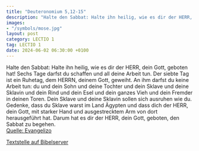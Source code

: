 ```yaml
---
title: "Deuteronomium 5,12-15"
description: "Halte den Sabbat: Halte ihn heilig, wie es dir der HERR, dein Gott, geboten hat! Sechs Tage darfst du schaffen und all deine Arbeit tun. Der siebte Tag ist ein Ruhetag, dem HERRN, deinem Gott, geweiht. An ihm darfst du keine Arbeit tun: du und dein Sohn und deine Tochter und dein...."
images:
- "/symbols/mose.jpg"
layout: post
category: LECTIO 1
tag: LECTIO 1
date: 2024-06-02 06:30:00 +0100
---
```

Halte den Sabbat: Halte ihn heilig, wie es dir der HERR, dein Gott, geboten hat!
Sechs Tage darfst du schaffen und all deine Arbeit tun.
Der siebte Tag ist ein Ruhetag, dem HERRN, deinem Gott, geweiht. An ihm darfst du keine Arbeit tun: du und dein Sohn und deine Tochter und dein Sklave und deine Sklavin und dein Rind und dein Esel und dein ganzes Vieh und dein Fremder in deinen Toren.<!--more--> Dein Sklave und deine Sklavin sollen sich ausruhen wie du.
Gedenke, dass du Sklave warst im Land Ägypten und dass dich der HERR, dein Gott, mit starker Hand und ausgestrecktem Arm von dort herausgeführt hat. Darum hat es dir der HERR, dein Gott, geboten, den Sabbat zu begehen.<br>
[Quelle: Evangelizo](https://evangeliumtagfuertag.org/DE/gospel)

[Textstelle auf Bibelserver](https://www.bibleserver.com/EU/5.Mose5,12-15)
